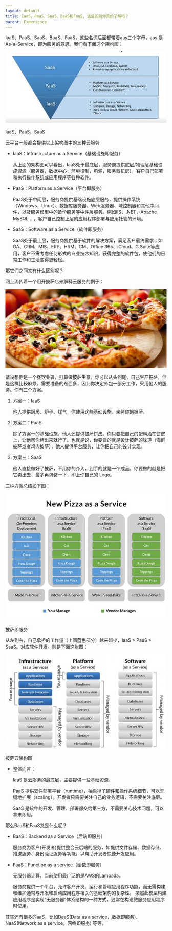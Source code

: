 ```yaml
---
layout: default
title: IaaS、PaaS、SaaS、BaaS和FaaS, 这些区别你真的了解吗？
parent: Experience
---
```


IaaS、PaaS、SaaS、BaaS、FaaS，这些名词后面都带着aas三个字母，aas 是 As-a-Service，即为服务的意思。我们看下面这个架构图：

![](../../assets/images/Experience/attachments/IaaS、PaaS、SaaS、BaaS和FaaS,%20这些区别你真的了解吗？_image_0.png)

IaaS、PaaS、SaaS

云平台一般都会提供以上架构图中的三种云服务

- IaaS：Infrastructure as a Service（基础设施即服务）

    从上面的架构图可以看出，IaaS处于最底层，服务商提供底层/物理层基础设施资源（服务器，数据中心，环境控制，电源，服务器机房），客户自己部署和执行操作系统或应用程序等各种软件。

- PaaS：Platform as a Service（平台即服务）

    PaaS处于中间层，服务商提供基础设施底层服务，提供操作系统（Windows，Linux）、数据库服务器、Web服务器、域控制器和其他中间件，以及服务模型中的备份服务等中件层服务。例如IIS，.NET，Apache，MySQL …，客户自己控制上层的应用程序部署与应用托管的环境。

- SaaS：Software as a Service（软件即服务）

    SaaS处于最上层，服务商提供基于软件的解决方案，满足客户最终需求；如OA、CRM、MIS、ERP、HRM、CM、Office 365、iCloud、G Suite等应用，客户不需考虑任何形式的专业技术知识，获得完整的软件包，使他们的日常工作和生活变得更轻松。

那它们之间又有什么区别呢？

网上流传着一个用开披萨店来解释云服务的例子：

![](../../assets/images/Experience/attachments/IaaS、PaaS、SaaS、BaaS和FaaS,%20这些区别你真的了解吗？_image_1.png)

请设想你是一个餐饮业者，打算做披萨生意。你可以从头到尾，自己生产披萨，但是这样比较麻烦，需要准备的东西多，因此你决定外包一部分工作，采用他人的服务。你有三个方案。

1. 方案一：IaaS

    他人提供厨房、炉子、煤气，你使用这些基础设施，来烤你的披萨。

1. 方案二：PaaS

    除了方案一的基础设施，他人还提供披萨饼皮。你只要把自己的配料洒在饼皮上，让他帮你烤出来就行了。也就是说，你要做的就是设计披萨的味道（海鲜披萨或者鸡肉披萨），他人提供平台服务，让你把自己的设计实现。

1. 方案三：SaaS

    他人直接做好了披萨，不用你的介入，到手的就是一个成品。你要做的就是把它卖出去，最多再包装一下，印上你自己的 Logo。

三种方案总结如下图：

![](../../assets/images/Experience/attachments/IaaS、PaaS、SaaS、BaaS和FaaS,%20这些区别你真的了解吗？_image_2.png)

披萨即服务

从左到右，自己承担的工作量（上图蓝色部分）越来越少，IaaS > PaaS > SaaS。对应软件开发，则是下面这张图：

![](../../assets/images/Experience/attachments/IaaS、PaaS、SaaS、BaaS和FaaS,%20这些区别你真的了解吗？_image_3.png)

披萨云架构图

- 整体而言：

    IaaS 是云服务的最底层，主要提供一些基础资源。

    PaaS 提供软件部署平台（runtime），抽象掉了硬件和操作系统细节，可以无缝地扩展（scaling）。开发者只需要关注自己的业务逻辑，不需要关注底层。

    SaaS 是软件的开发、管理、部署都交给第三方，不需要关心技术问题，可以拿来即用。

那么BaaS和FaaS又是什么呢？

- BaaS：Backend as a Service（后端即服务）

    服务商为客户(开发者)提供整合云后端的服务，如提供文件存储、数据存储、推送服务、身份验证服务等功能，以帮助开发者快速开发应用。

- FaaS：Function as a service（函数即服务）

    无服务器计算，当前使用最广泛的是AWS的Lambada。

    服务商提供一个平台，允许客户开发、运行和管理应用程序功能，而无需构建和维护通常与开发和启动应用程序相关的基础架构的复杂性。 按照此模型构建应用程序是实现“无服务器”体系结构的一种方式，通常在构建微服务应用程序时使用。

其实还有很多的aaS，比如DaaS(Data as a service，数据即服务)、NaaS(Network as a service，网络即服务) 等等。